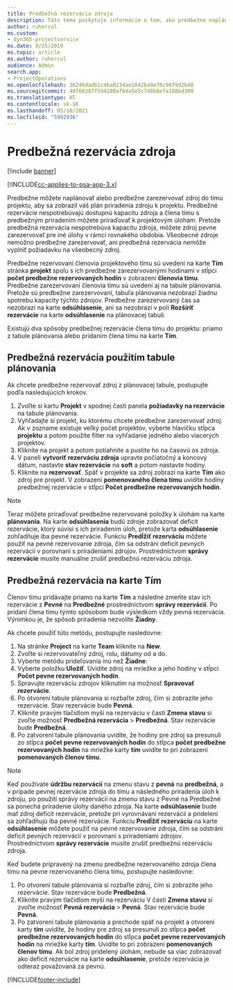 ```yaml
---
title: Predbežná rezervácia zdroja
description: Táto téma poskytuje informácie o tom, ako predbežne naplánovať alebo predbežne rezervovať členov projektového tímu.
author: ruhercul
ms.custom:
- dyn365-projectservice
ms.date: 9/25/2019
ms.topic: article
ms.author: ruhercul
audience: Admin
search.app:
- ProjectOperations
ms.openlocfilehash: 36246dadb1c4ba0234ae1042ba9e78c96f9d2bd8
ms.sourcegitcommit: 40f68387f594180af64a5e5c748b6efa188bd300
ms.translationtype: HT
ms.contentlocale: sk-SK
ms.lasthandoff: 05/10/2021
ms.locfileid: "5992936"
---
```

# <a name="soft-book-a-resource"></a>Predbežná rezervácia zdroja

[!include [banner](../includes/psa-now-project-operations.md)]

[!INCLUDE[cc-applies-to-psa-app-3.x](../includes/cc-applies-to-psa-app-3x.md)]

Predbežne môžete naplánovať alebo predbežne zarezervovať zdroj do tímu projektu, aby sa zobrazil váš plán priradenia zdroju k projektu. Predbežné rezervácie nespotrebúvajú dostupnú kapacitu zdroja a člena tímu s predbežným priradením môžete priraďovať k projektovým úlohám. Pretože predbežná rezervácia nespotrebúva kapacitu zdroja, môžete zdroj pevne zarezervovať pre iné úlohy v rámci rovnakého obdobia. Všeobecné zdroje nemožno predbežne zarezervovať, ani predbežná rezervácia nemôže vyplniť požiadavku na všeobecný zdroj.

Predbežne rezervovaní členovia projektového tímu sú uvedení na karte **Tím** stránka **projekt** spolu s ich predbežne zarezervovanými hodinami v stĺpci **počet predbežne rezervovaných hodín** v zobrazení **členovia tímu**. Predbežne zarezervovaní členovia tímu sú uvedení aj na tabule plánovania. Pretože sú predbežne zarezervovaní, tabuľa plánovania nezobrazí žiadnu spotrebu kapacity týchto zdrojov. Predbežne zarezervovaný čas sa nezobrazí na karte **odsúhlasenie**, ani sa nezobrazí v poli **Rozšíriť rezervácie** na karte **odsúhlasenie** na plánovacej tabuli. 

Existujú dva spôsoby predbežnej rezervácie člena tímu do projektu: priamo z tabule plánovania alebo pridaním člena tímu na karte **Tím**. 

## <a name="soft-book-from-the-schedule-board"></a>Predbežná rezervácia použitím tabule plánovania
Ak chcete predbežne rezervovať zdroj z plánovacej tabule, postupujte podľa nasledujúcich krokov. 

1. Zvoľte si kartu **Projekt** v spodnej časti panela **požiadavky na rezervácie** na tabule plánovania.
2. Vyhľadajte si projekt, ku ktorému chcete predbežne zarezervovať zdroj. Ak v zozname existuje veľký počet projektov, vyberte hlavičku stĺpca **projektu** a potom použite filter na vyhľadanie jedného alebo viacerých projektov.
3. Kliknite na projekt a potom potiahnite a pustite ho na časovú os zdroja.
5. V paneli **vytvoriť rezerváciu zdroja** upravte počiatočný a koncový dátum, nastavte **stav rezervácie** na **soft** a potom nastavte hodiny. 
6. Kliknite na **rezervovať**. Späť v projekte sa zdroj zobrazí na karte **Tím** ako zdroj pre projekt. V zobrazení **pomenovaného člena tímu** uvidíte hodiny predbežnej rezervácie v stĺpci **Počet predbežne rezervovaných hodín**.

> [!NOTE]
> Teraz môžete priraďovať predbežne rezervované položky k úlohám na karte **plánovania**. Na karte **odsúhlasenia** budú zdroje zobrazovať deficit rezervácie, ktorý súvisí s ich priradením úloh, pretože karta **odsúhlasenie** zohľadňuje iba pevné rezervácie. Funkciu **Predĺžiť rezerváciu** môžete použiť na pevné rezervovanie zdroja, čím sa odstráni deficit pevných rezervácií v porovnaní s priradeniami zdrojov. Prostredníctvom **správy rezervácie** musíte manuálne zrušiť predbežnú rezerváciu zdroja.

## <a name="soft-book-on-the-team-tab"></a>Predbežná rezervácia na karte Tím

Členov tímu pridávajte priamo na karte **Tím** a následne zmeňte stav ich rezervácie z **Pevné** na **Predbežné** prostredníctvom **správy rezervácií**. Po pridaní člena tímu týmto spôsobom bude výsledkom vždy pevná rezervácia. Výnimkou je, že spôsob priradenia nezvolíte **Žiadny**.

Ak chcete použiť túto metódu, postupujte nasledovne:

1. Na stránke **Project** na karte **Team** kliknite na **New**.
2. Zvoľte si rezervovateľný zdroj, rolu, dátumy od a do.
3. Vyberte metódu prideľovania inú než **Žiadne**:
4. Vyberte položku **Uložiť**. Uvidíte zdroj na mriežke a jeho hodiny v stĺpci **Počet pevne rezervovaných hodín**.
5. Spravujte rezerváciu zdrojov kliknutím na možnosť **Spravovať rezervácie**.
6. Po otvorení tabule plánovania si rozbaľte zdroj, čím si zobrazíte jeho rezervácie. Stav rezervácie bude **Pevná**.
7. Kliknite pravým tlačidlom myši na rezerváciu v časti **Zmena stavu** si zvoľte možnosť **Predbežná rezervácia** \> **Predbežná**. Stav rezervácie bude **Predbežná**.
8. Po zatvorení tabule plánovania uvidíte, že hodiny pre zdroj sa presunuli zo stĺpca **počet pevne rezervovaných hodín** do stĺpca **počet predbežne rezervovaných hodín** na mriežke karty **tím** uvidíte to pri zobrazení **pomenovaných členov tímu**.

> [!NOTE]
> Keď používate **údržbu rezervácií** na zmenu stavu z **pevná** na **predbežná**, a v prípade pevnej rezervácie zdroja do tímu a následného priradenia úloh k zdroju, po použití správy rezervácií na zmenu stavu z Pevné na Predbežné sa ponechá priradenie úlohy daného zdroja. Na karte **odsúhlasenie** bude mať zdroj deficit rezervácie, pretože pri vyrovnávaní rezervácií a pridelení sa zohľadňujú iba pevné rezervácie. Funkciu **Predĺžiť rezerváciu** na karte **odsúhlasenie** môžete použiť na pevné rezervovanie zdroja, čím sa odstráni deficit pevných rezervácií v porovnaní s priradeniami zdrojov. Prostredníctvom **správy rezervácie** musíte zrušiť predbežnú rezerváciu zdroja.

Keď budete pripravený na zmenu predbežne rezervovaného zdroja člena tímu na pevne rezervovaného člena tímu, postupujte nasledovne:

1. Po otvorení tabule plánovania si rozbaľte zdroj, čím si zobrazíte jeho rezervácie. Stav rezervácie bude **Predbežná**.
2. Kliknite pravým tlačidlom myši na rezerváciu V časti **Zmena stavu** si zvoľte možnosť **Pevná rezervácia** \> **Pevná**. Stav rezervácie bude **Pevná**.
3. Po zatvorení tabule plánovania a prechode späť na projekt a otvorení karty **tím** uvidíte, že hodiny pre zdroj sa presunuli zo stĺpca **počet predbežne rezervovaných hodín** do stĺpca **počet pevne rezervovaných hodín** na mriežke karty **tím**. Uvidíte to pri zobrazení **pomenovaných členov tímu**. Ak bol zdroj pridelený úlohám, nebude sa viac zobrazovať ako deficit rezervácie na karte **odsúhlasenie**, pretože rezervácia je odteraz považovaná za pevnú.



[!INCLUDE[footer-include](../includes/footer-banner.md)]